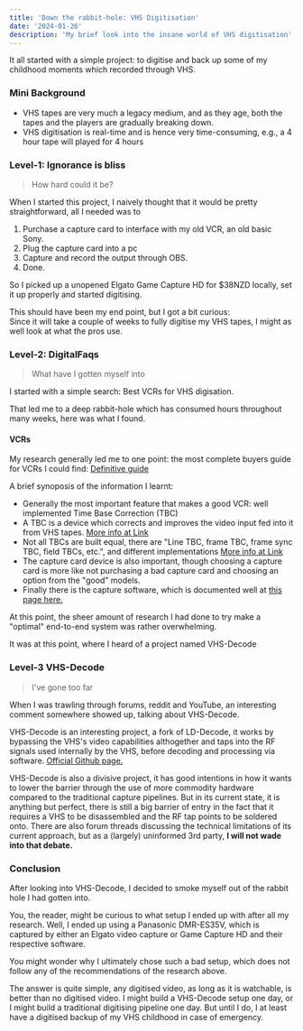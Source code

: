```yaml
---
title: 'Down the rabbit-hole: VHS Digitisation'
date: '2024-01-26'
description: 'My brief look into the insane world of VHS digitisation'
---
```


<p>It all started with a simple project: to digitise and back up some of my childhood moments which recorded through VHS.</p>
<h3>Mini Background</h3>
<ul>
    <li>VHS tapes are very much a legacy medium, and as they age, both the tapes and the players are gradually breaking down.</li>
    <li>VHS digitisation is real-time and is hence very time-consuming, e.g., a 4 hour tape will played for 4 hours</li>
</ul>

<h3>Level-1: Ignorance is bliss</h3>
<blockquote> How hard could it be? </blockquote>
<p> When I started this project, I naively thought that it would be pretty straightforward, all I needed was to 
<ul>
    <li type="1">Purchase a capture card to interface with my old VCR, an old basic Sony.</li>
    <li type="1">Plug the capture card into a pc</li>
    <li type="1">Capture and record the output through OBS.</li>
    <li type="1">Done.</li>
</ul>

<p>So I picked up a unopened Elgato Game Capture HD for $38NZD locally, set it up properly and started digitising.</p>
<p>This should have been my end point, but I got a bit curious: <br />Since it will take a couple of weeks to fully digitise my VHS tapes, I might as well look at what the pros use.</p>

<h3>Level-2: DigitalFaqs</h3>
<blockquote>What have I gotten myself into</blockquote>
<p> I started with a simple search: Best VCRs for VHS digisation.</p>
<p> That led me to a deep rabbit-hole which has consumed hours throughout many weeks, here was what I found.</p>
<h4>VCRs</h4>
<p> My research generally led me to one point: the most complete buyers guide for VCRs I could find: <a href="https://www.digitalfaq.com/forum/video-restore/1567-vcr-buying-guide.html" title="Definitive guide for VCRs">Definitive guide</a></p>
<p> A brief synoposis of the information I learnt:</p>
<ul>
    <li>Generally the most important feature that makes a good VCR: well implemented Time Base Correction (TBC)</li>
    <li>A TBC is a device which corrects and improves the video input fed into it from VHS tapes. <a href="https://www.digitalfaq.com/forum/video-restore/2251-tbc-time-base.html" title="More detailed information on TBCs">More info at Link</a></li>
    <li>Not all TBCs are built equal, there are "Line TBC, frame TBC, frame sync TBC, field TBCs, etc.", and different implementations <a href="https://www.digitalfaq.com/forum/video-capture/12537-tbc-how.html" title="More detailed information on TBCs">More info at Link</a></li>
    <li>The capture card device is also important, though choosing a capture card is more like not purchasing a bad capture card and choosing an option from the "good" models.</li>
    <li>Finally there is the capture software, which is documented well at <a href="https://www.digitalfaq.com/guides/video/introduction-record-capture.htm" title="Guide to capture software and cards">this page here.</a></li>
</ul>

<p>At this point, the sheer amount of research I had done to try make a "optimal" end-to-end system was rather overwhelming.</p>
<p>It was at this point, where I heard of a project named VHS-Decode</p>

<h3>Level-3 VHS-Decode</h3>
<blockquote>I've gone too far</blockquote>
<p>
    When I was trawling through forums, reddit and YouTube, an interesting comment somewhere showed up, talking about VHS-Decode.
</p>
<p>
    VHS-Decode is an interesting project, a fork of LD-Decode, it works by bypassing the VHS's video capabilities althogether and taps into the RF signals used internally by the VHS, before decoding and processing via software.
    <a href="https://github.com/oyvindln/vhs-decode" title="VHS-Decode Github">Official Github page.</a>
</p>

<p>
    VHS-Decode is also a divisive project, it has good intentions in how it wants to lower the barrier through the use of more commodity hardware compared to the traditional capture pipelines. But in its current state, it is anything but perfect, there is still a big barrier of entry in the fact that it requires a VHS to be disassembled and the RF tap points to be soldered onto. There are also forum threads discussing the technical limitations of its current approach, but as a (largely) uninformed 3rd party, <strong>I will not wade into that debate.</strong>
</p>

<h3>Conclusion</h3>
<p>
    After looking into VHS-Decode, I decided to smoke myself out of the rabbit hole I had gotten into.
</p>
<p>
    You, the reader, might be curious to what setup I ended up with after all my research.
    Well, I ended up using a Panasonic DMR-ES35V, which is captured by either an Elgato video capture or Game Capture HD and their respective software.
</p>
<p>
    You might wonder why I ultimately chose such a bad setup, which does not follow any of the recommendations of the research above.
</p>
<p>
    The answer is quite simple, any digitised video, as long as it is watchable, is better than no digitised video.
    I might build a VHS-Decode setup one day, or I might build a traditional digitising pipeline one day.
    But until I do, I at least have a digitised backup of my VHS childhood in case of emergency.
</p>